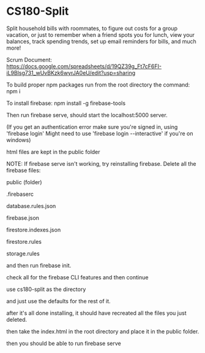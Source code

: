 # CS180-Split


Split household bills with roommates, to figure out costs for a group vacation, or just to remember when a friend spots you for lunch, view your balances, track spending trends, set up email reminders for bills, and much more!

Scrum Document: https://docs.google.com/spreadsheets/d/19QZ39g_Ft7cF6FI-iL9Blsg731_wUvBKzk6wyrJA0eU/edit?usp=sharing

To build proper npm packages run from the root directory the command: npm i


To install firebase: npm install -g firebase-tools

Then run firebase serve, should start the localhost:5000 server. 

(If you get an authentication error make sure you're signed in, using 'firebase login'
Might need to use 'firebase login --interactive' if you're on windows)

html files are kept in the public folder

NOTE: If firebase serve isn't working, try reinstalling firebase. Delete all the firebase files:

public (folder)

.firebaserc

database.rules.json

firebase.json

firestore.indexes.json

firestore.rules

storage.rules

and then run firebase init.

check all for the firebase CLI features and then continue

use cs180-split as the directory

and just use the defaults for the rest of it.

after it's all done installing, it should have recreated all the files you just deleted.

then take the index.html in the root directory and place it in the public folder. 

then you should be able to run firebase serve